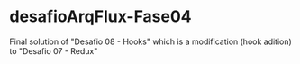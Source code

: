 # desafioArqFlux-Fase04

Final solution of "Desafio 08 - Hooks" which is a modification (hook adition) to "Desafio 07 - Redux"
